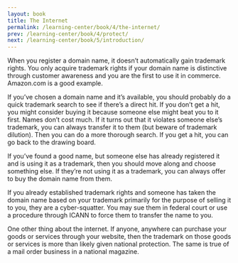 ```yaml
---
layout: book
title: The Internet
permalink: /learning-center/book/4/the-internet/
prev: /learning-center/book/4/protect/
next: /learning-center/book/5/introduction/
---
```


When you reg­is­ter a domain name, it doesn’t auto­mat­i­cally gain trade­mark rights. You only acquire trade­mark rights if your domain name is dis­tinc­tive through cus­tomer aware­ness and you are the first to use it in com­merce. Amazon.com is a good example.

If you’ve cho­sen a domain name and it’s avail­able, you should prob­a­bly do a quick trade­mark search to see if there’s a direct hit. If you don’t get a hit, you might con­sider buy­ing it because some­one else might beat you to it first. Names don’t cost much. If it turns out that it vio­lates some­one else’s trade­mark, you can always trans­fer it to them (but beware of trade­mark dilu­tion). Then you can do a more thor­ough search. If you get a hit, you can go back to the draw­ing board.

If you’ve found a good name, but some­one else has already reg­is­tered it and is using it as a trade­mark, then you should move along and choose some­thing else. If they’re not using it as a trade­mark, you can always offer to buy the domain name from them.

If you already estab­lished trade­mark rights and some­one has taken the domain name based on your trade­mark pri­mar­ily for the pur­pose of sell­ing it to you, they are a cyber-squatter. You may sue them in fed­eral court or use a pro­ce­dure through ICANN to force them to trans­fer the name to you.

One other thing about the inter­net. If any­one, any­where can pur­chase your goods or ser­vices through your web­site, then the trade­mark on those goods or ser­vices is more than likely given national pro­tec­tion. The same is true of a mail order busi­ness in a national magazine.